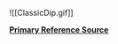 ![[ClassicDip.gif]]

[**Primary Reference Source**](https://countryswingaz.com/2018/10/10/basic-dip/)